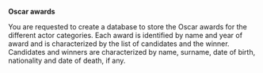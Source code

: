 **Oscar awards**

You are requested to create a database to store the Oscar awards for the different actor categories. Each award is 
identified by name and year of award and is characterized by the list of candidates and the winner. Candidates and 
winners are characterized by name, surname, date of birth, nationality and date of death, if any. 